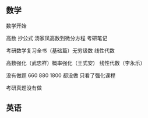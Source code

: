 ## 数学
数学开始

高数 抄公式 汤家凤高数到微分方程 考研笔记

考研数学复习全书（基础篇）无穷级数 
线性代数 

高数强化（武忠祥）概率强化（王式安） 线性代数（李永乐）

没有做题 660 880 1800 都没做 只看了强化课程

考研真题没有做

## 英语

